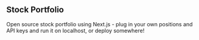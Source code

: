 
## Stock Portfolio
Open source stock portfolio using Next.js - plug in your own positions and API keys and run it on localhost, or deploy somewhere!

